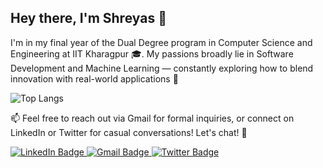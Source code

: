 ## Hey there, I'm Shreyas 👋

I'm in my final year of the Dual Degree program in Computer Science and Engineering at IIT Kharagpur 🎓. My passions broadly lie in Software Development and Machine Learning — constantly exploring how to blend innovation with real-world applications 🔭

![Top Langs](https://github-readme-stats.vercel.app/api/top-langs/?username=jena-shreyas&theme=dracula&size_weight=0.5&count_weight=0.5&layout=donut&hide=Jupyter&exclude_repo=STIC,jena-shreyas.github.io,AutoGPS)

📫 Feel free to reach out via Gmail for formal inquiries, or connect on LinkedIn or Twitter for casual conversations! Let's chat! 🙌

<div id="badges">
  <a href="https://linkedin.com/in/shreyas-jena">
    <img src="https://img.shields.io/badge/LinkedIn-blue?style=for-the-badge&logo=linkedin&logoColor=white" alt="LinkedIn Badge"/>
  </a>
  <a href="mailto:jenashreyas@gmail.com">
    <img src="https://img.shields.io/badge/Gmail-D14836?style=for-the-badge&logo=gmail&logoColor=white" alt="Gmail Badge"/>
  </a>
  <a href="https://x.com/jena_shreyas_22">
    <img src="https://img.shields.io/twitter/url?url=https%3A%2F%2Fx.com%2Fjena_shreyas_22" alt="Twitter Badge"/>
</div>
  
<!--
**jena-shreyas/jena-shreyas** is a ✨ _special_ ✨ repository because its `README.md` (this file) appears on your GitHub profile.

[![Readme Card](https://github-readme-stats.vercel.app/api/pin/?username=jena-shreyas&repo=firecrawl)](https://github.com/jena-shreyas/firecrawl)
![Shreyas' GitHub stats](https://github-readme-stats.vercel.app/api?username=jena-shreyas&show_icons=true&theme=radical)
[![Email Badge](https://img.shields.io/badge/Gmail-Contact_Me-green?style=flat-square&logo=gmail&logoColor=FFFFFF&labelColor=3A3B3C&color=62F1CD)](mailto:test@test.com)
![X (formerly Twitter) URL](https://img.shields.io/twitter/url?url=https%3A%2F%2Fx.com%2Fjena_shreyas_22)

Here are some ideas to get you started:

- 🔭 I’m currently working on Machine Learning
- 🌱 I’m currently learning ...
- 👯 I’m looking to collaborate on ...
- 🤔 I’m looking for help with ...
- 💬 Ask me about ...
- 📫 How to reach me: ...
- 😄 Pronouns: ...
- ⚡ Fun fact: ...
-->
